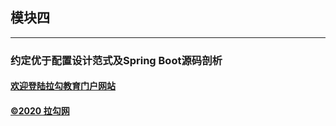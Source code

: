 ## 模块四 
<hr>

### 约定优于配置设计范式及Spring Boot源码剖析


#### [欢迎登陆拉勾教育门户网站](https://kaiwu.lagou.com/)
#### [©2020 拉勾网](https://www.lagou.com/)
